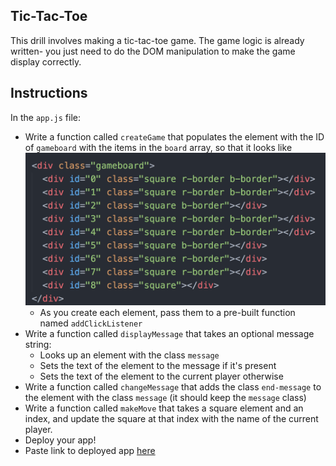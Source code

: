 ## Tic-Tac-Toe

This drill involves making a tic-tac-toe game. The game logic is already written- you just need to do the DOM manipulation to make the game display correctly.

## Instructions

In the `app.js` file:

* Write a function called `createGame` that populates the element with the ID of `gameboard` with the items in the `board` array, so that it looks like ![Game Board](./screenshots/game-board.png)
  * As you create each element, pass them to a pre-built function named `addClickListener`
* Write a function called `displayMessage` that takes an optional message string:
  * Looks up an element with the class `message`
  * Sets the text of the element to the message if it's present
  * Sets the text of the element to the current player otherwise
* Write a function called `changeMessage` that adds the class `end-message` to the element with the class `message` (it should keep the `message` class)
* Write a function called `makeMove` that takes a square element and an index, and update the square at that index with the name of the current player.
* Deploy your app!
* Paste link to deployed app [here](https://my-tic-tac-toe-5de4e.firebaseapp.com)
